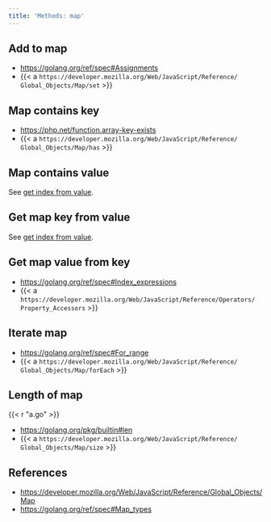 ```yaml
---
title: 'Methods: map'
---
```


## Add to map

- <https://golang.org/ref/spec#Assignments>
- {{< a `https://developer.mozilla.org/Web/JavaScript/Reference/
   Global_Objects/Map/set` >}}

## Map contains key

- <https://php.net/function.array-key-exists>
- {{< a `https://developer.mozilla.org/Web/JavaScript/Reference/
   Global_Objects/Map/has` >}}

## Map contains value

See [get index from value](/autumn/talks/methods-array#get-index-from-value).

## Get map key from value

See [get index from value](/autumn/talks/methods-array#get-index-from-value).

## Get map value from key

- <https://golang.org/ref/spec#Index_expressions>
- {{< a `https://developer.mozilla.org/Web/JavaScript/Reference/Operators/
   Property_Accessors` >}}

## Iterate map

- <https://golang.org/ref/spec#For_range>
- {{< a `https://developer.mozilla.org/Web/JavaScript/Reference/
   Global_Objects/Map/forEach` >}}

## Length of map

{{< r "a.go" >}}

- <https://golang.org/pkg/builtin#len>
- {{< a `https://developer.mozilla.org/Web/JavaScript/Reference/
   Global_Objects/Map/size` >}}

## References

- <https://developer.mozilla.org/Web/JavaScript/Reference/Global_Objects/Map>
- <https://golang.org/ref/spec#Map_types>
